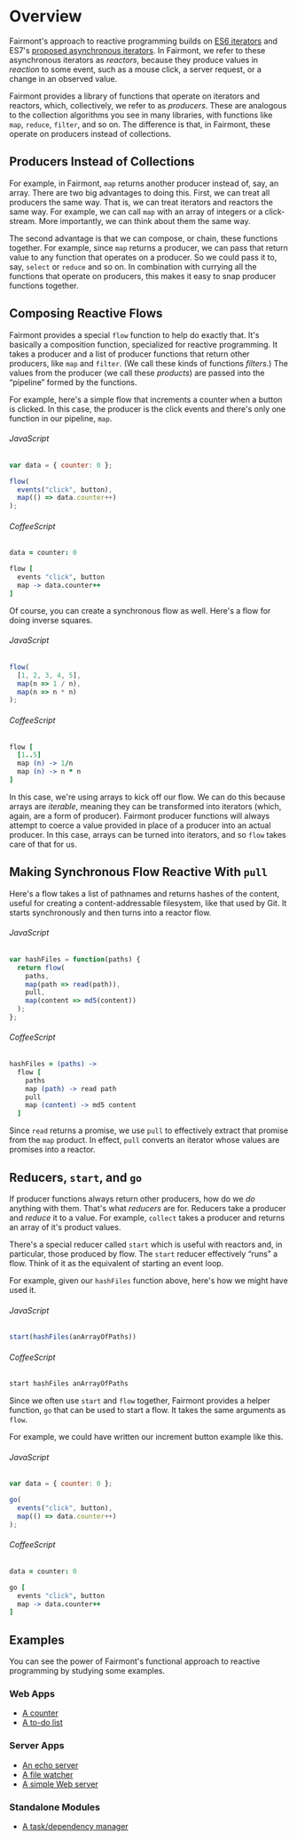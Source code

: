 # Overview

Fairmont's approach to reactive programming builds on [ES6 iterators][] and ES7's [proposed asynchronous iterators][]. In Fairmont, we refer to these asynchronous iterators as _reactors_, because they produce values in _reaction_ to some event, such as a mouse click, a server request, or a change in an observed value.

[ES6 iterators]:https://developer.mozilla.org/en-US/docs/Web/JavaScript/Reference/Iteration_protocols
[proposed asynchronous iterators]:https://github.com/zenparsing/async-iteration/

Fairmont provides a library of functions that operate on iterators and reactors, which, collectively, we refer to as _producers_. These are analogous to the collection algorithms you see in many libraries, with functions like `map`, `reduce`, `filter`, and so on. The difference is that, in Fairmont, these operate on producers instead of collections.

## Producers Instead of Collections

For example, in Fairmont, `map` returns another producer instead of, say, an array. There are two big advantages to doing this. First, we can treat all producers the same way. That is, we can treat iterators and reactors the same way. For example, we can call `map` with an array of integers or a click-stream. More importantly, we can think about them the same way.

The second advantage is that we can compose, or chain, these functions together. For example, since `map` returns a producer, we can pass that return value to any function that operates on a producer. So we could pass it to, say, `select` or `reduce` and so on. In combination with currying all the functions that operate on producers, this makes it easy to snap producer functions together.

## Composing Reactive Flows

Fairmont provides a special `flow` function to help do exactly that. It's basically a composition function, specialized for reactive programming. It takes a producer and a list of producer functions that return other producers, like `map` and `filter`. (We call these kinds of functions _filters_.) The values from the producer (we call these _products_) are passed into the “pipeline” formed by the functions.

For example, here's a simple flow that increments a counter when a button is clicked. In this case, the producer is the click events and there's only one function in our pipeline, `map`.

###### JavaScript

```javascript
var data = { counter: 0 };

flow(
  events("click", button),
  map(() => data.counter++)
);
```

###### CoffeeScript

```coffee
data = counter: 0

flow [
  events "click", button
  map -> data.counter++
]
```

Of course, you can create a synchronous flow as well. Here's a flow for doing inverse squares.

###### JavaScript

```javascript
flow(
  [1, 2, 3, 4, 5],
  map(n => 1 / n),
  map(n => n * n)
);
```

###### CoffeeScript

```coffee
flow [
  [1..5]
  map (n) -> 1/n
  map (n) -> n * n
]
```

In this case, we're using arrays to kick off our flow. We can do this because arrays are _iterable_, meaning they can be transformed into iterators (which, again, are a form of producer). Fairmont producer functions will always attempt to coerce a value provided in place of a producer into an actual producer. In this case, arrays can be turned into iterators, and so `flow` takes care of that for us.

## Making Synchronous Flow Reactive With `pull`

Here's a flow takes a list of pathnames and returns hashes of the content, useful for creating a content-addressable filesystem, like that used by Git. It starts synchronously and then turns into a reactor flow.

###### JavaScript

```javascript
var hashFiles = function(paths) {
  return flow(
    paths,
    map(path => read(path)),
    pull,
    map(content => md5(content))
  );
};
```
###### CoffeeScript

```coffee
hashFiles = (paths) ->
  flow [
    paths
    map (path) -> read path
    pull
    map (content) -> md5 content
  ]
```

Since `read` returns a promise, we use `pull` to effectively extract that promise from the `map` product. In effect, `pull` converts an iterator whose values are promises into a reactor.

## Reducers, `start`, and `go`

If producer functions always return other producers, how do we _do_ anything with them. That's what _reducers_ are for. Reducers take a producer and _reduce_ it to a value. For example, `collect` takes a producer and returns an array of it's product values.

There's a special reducer called `start` which is useful with reactors and, in particular, those produced by flow. The `start` reducer effectively “runs” a flow. Think of it as the equivalent of starting an event loop.

For example, given our `hashFiles` function above, here's how we might have used it.

###### JavaScript

```javascript
start(hashFiles(anArrayOfPaths))
```

###### CoffeeScript

```coffee
start hashFiles anArrayOfPaths
```

Since we often use `start` and `flow` together, Fairmont provides a helper function, `go` that can be used to start a flow. It takes the same arguments as `flow`.

For example, we could have written our increment button example like this.

###### JavaScript

```javascript
var data = { counter: 0 };

go(
  events("click", button),
  map(() => data.counter++)
);
```

###### CoffeeScript

```coffee
data = counter: 0

go [
  events "click", button
  map -> data.counter++
]
```

## Examples

You can see the power of Fairmont's functional approach to reactive programming by studying some examples.

### Web Apps

* [A counter](https://github.com/pandastrike/fairmont-reactive/tree/master/examples/web-apps/counter)
* [A to-do list](https://github.com/pandastrike/fairmont-reactive/tree/master/examples/web-apps/todo-list)

### Server Apps

* [An echo server](https://github.com/pandastrike/fairmont-reactive/blob/master/examples/echo-server.litcoffee)
* [A file watcher](https://github.com/pandastrike/fairmont-reactive/blob/master/examples/file-watcher.litcoffee)
* [A simple Web server](https://github.com/pandastrike/fairmont-reactive/blob/master/examples/web-server.litcoffee)

### Standalone Modules

* [A task/dependency manager](https://github.com/pandastrike/panda-9000)
